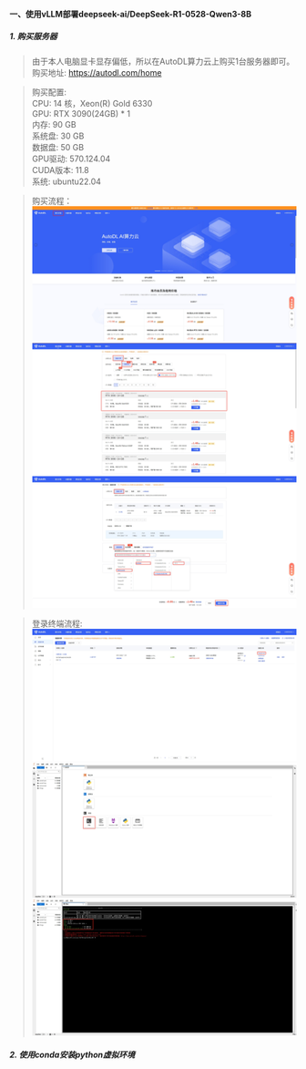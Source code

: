 #### 一、使用vLLM部署deepseek-ai/DeepSeek-R1-0528-Qwen3-8B

##### 1. 购买服务器
> 由于本人电脑显卡显存偏低，所以在AutoDL算力云上购买1台服务器即可。
> 购买地址: https://autodl.com/home   

> 购买配置:    
> CPU: 14 核，Xeon(R) Gold 6330   
> GPU: RTX 3090(24GB) * 1  
> 内存: 90 GB  
> 系统盘: 30 GB  
> 数据盘: 50 GB  
> GPU驱动: 570.124.04  
> CUDA版本: 11.8   
> 系统: ubuntu22.04  

> 购买流程：  
![1.png](.\images\1.png)  
![2.png](.\images\2.png)  
![3.png](.\images\3.png)  

> 登录终端流程:
![4.png](.\images\4.png)  
![5.png](.\images\5.png) 
![6.png](.\images\6.png)


##### 2. 使用conda安装python虚拟环境
